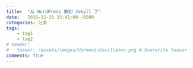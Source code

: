 ```yaml
---
title:  "从 WordPress 搬到 Jekyll 了"
date:   2016-12-31 15:41:00 -0500
categories: 记录
tags: 
    - tag1
    - tag2
# header:
#   teaser: /assets/images/HarmonicOscillator.png # Overwrite teaser
comments: true
---
```

